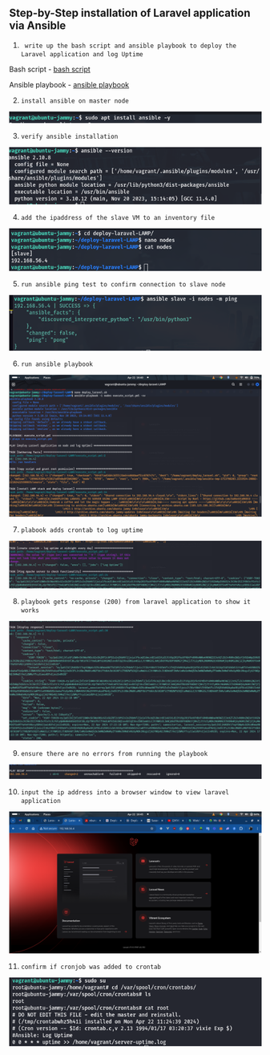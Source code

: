 ## Step-by-Step installation of Laravel application via Ansible

1. ` write up the bash script and ansible playbook to deploy the Laravel application and log Uptime`

Bash script - [bash script](./deploy_laravel.sh) 

Ansible playbook - [ansible playbook](./execute_script.yml) 

2. `install ansible on master node`

![install ansible](./img/02_ansible-on-master.png)

3. `verify ansible installation`

![verify ansible installation](./img/03_verify-ansible-inst.png)

4. `add the ipaddress of the slave VM to an inventory file`

![inventory file](./img/04_add_slave_to_inventory_file.png)

5. `run ansible ping test to confirm connection to slave node`

![ansible ping test](./img/05_ansible-ping-test.png)

6. `run ansible playbook`

![run playbook](./img/06_run%20ansible%20playbook.png)

7. `plabook adds crontab to log uptime`

![cronjob](./img/07_adding-crontab.png)

8. `playbook gets response (200) from laravel application to show it works`

![server response](./img/08_getting-server-response.png)

9. `ensure there are no errors from running the playbook`

![no errors](./img/09_no-error-on-playbook.png)

10. `input the ip address into a browser window to view laravel application`

![laravel app](./img/10_laravel-app-working.png)

11. `confirm if cronjob was added to crontab` 

![cronjob added](./img/11_cronjob-added.png)
